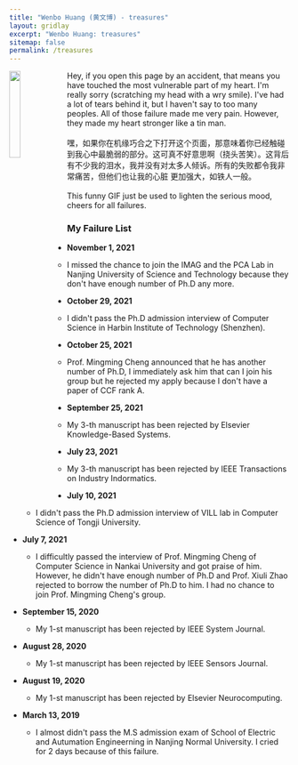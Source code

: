 ```yaml
---
title: "Wenbo Huang (黄文博) - treasures"
layout: gridlay
excerpt: "Wenbo Huang: treasures"
sitemap: false
permalink: /treasures
---
```


<a href ="https://wenbohuang1002.github.io"> <img align="left" src="{{ site.url }}{{ site.baseurl }}/images/logo/adv.gif" class="img-responsive" width="20%"  /> </a>

Hey, if you open this page by an accident, that means you have touched the most vulnerable part of my heart. I'm really sorry (scratching my head with a wry smile). 
I've had a lot of tears behind it, but I haven't say to too many peoples. All of those failure made me very pain. However, they made my heart stronger like a tin man. <br>
<br>
嘿，如果你在机缘巧合之下打开这个页面，那意味着你已经触碰到我心中最脆弱的部分。这可真不好意思啊（挠头苦笑）。这背后有不少我的泪水，我并没有对太多人倾诉。所有的失败都令我非常痛苦，但他们也让我的心脏
更加强大，如铁人一般。<br>
<br>
This funny GIF just be used to lighten the serious mood, cheers for all failures.

### <strong>My Failure List</strong>

* <strong> November 1, 2021</strong>
    - I missed the chance to join the IMAG and the PCA Lab in Nanjing University of Science and Technology because they don't have enough number of Ph.D any more. 

* <strong>October 29, 2021</strong>
    - I didn't pass the Ph.D admission interview of Computer Science in Harbin Institute of Technology (Shenzhen). 

* <strong>October 25, 2021</strong>
    - Prof. Mingming Cheng announced that he has another number of Ph.D, I immediately ask him that can I join his group but he rejected 
	my apply because I don't have a paper of CCF rank A.

* <strong>September 25, 2021</strong>
    - My 3-th manuscript has been rejected by Elsevier Knowledge-Based Systems.

* <strong>July 23, 2021</strong>
    - My 3-th manuscript has been rejected by IEEE Transactions on Industry Indormatics.

* <strong>July 10, 2021</strong>
    - I didn't pass the Ph.D admission interview of VILL lab in Computer Science of Tongji University. 

* <strong>July 7, 2021</strong>
    - I difficultly passed the interview of Prof. Mingming Cheng of Computer Science in Nankai University and got praise of him. However, he didn't have enough number 
	of Ph.D and Prof. Xiuli Zhao rejected to borrow the number of Ph.D to him. I had no chance to join Prof. Mingming Cheng's group.

* <strong>September 15, 2020</strong>
    - My 1-st manuscript has been rejected by IEEE System Journal.

* <strong>August 28, 2020</strong>
    - My 1-st manuscript has been rejected by IEEE Sensors Journal.

* <strong>August 19, 2020</strong>
    - My 1-st manuscript has been rejected by Elsevier Neurocomputing.

* <strong>March 13, 2019</strong>
    - I almost didn't pass the M.S admission exam of School of Electric and Autumation Engineerning in Nanjing Normal University. I cried for 2 days because of this failure.